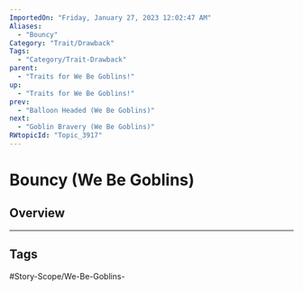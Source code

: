 ```yaml
---
ImportedOn: "Friday, January 27, 2023 12:02:47 AM"
Aliases:
  - "Bouncy"
Category: "Trait/Drawback"
Tags:
  - "Category/Trait-Drawback"
parent:
  - "Traits for We Be Goblins!"
up:
  - "Traits for We Be Goblins!"
prev:
  - "Balloon Headed (We Be Goblins)"
next:
  - "Goblin Bravery (We Be Goblins)"
RWtopicId: "Topic_3917"
---
```

# Bouncy (We Be Goblins)
## Overview

---
## Tags
#Story-Scope/We-Be-Goblins-


